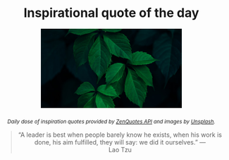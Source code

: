
<div align="center">

# Inspirational quote of the day

<img src="./data/photo.jpeg" alt="Beautiful nature photo" width="320" height="180">

<sub><i>Daily dose of inspiration quotes provided by [ZenQuotes API](https://zenquotes.io/) and images by [Unsplash](https://unsplash.com/).</i></sub>


<blockquote>&ldquo;A leader is best when people barely know he exists, when his work is done, his aim fulfilled, they will say: we did it ourselves.&rdquo; &mdash; <footer>Lao Tzu</footer></blockquote>

</div>
